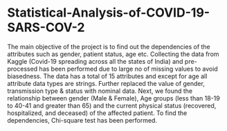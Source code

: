 # Statistical-Analysis-of-COVID-19-SARS-COV-2
The main objective of the project is to find out the dependencies of the attributes such as gender, patient status, age etc. 	Collecting the data from Kaggle (Covid-19 spreading across all the states of India) and pre-processed has been performed due to large no of missing values to avoid biasedness. The data has a total of 15 attributes and except for age all attribute data types are strings. 
Further replaced the value of gender, transmission type & status with nominal data. 
Next, we found the relationship between gender (Male & Female), Age groups (less than 18-19 to 40-41 and greater than 65) and the current physical status (recovered, hospitalized, and deceased) of the affected patient. 
To find the dependencies, Chi-square test has been performed. 
